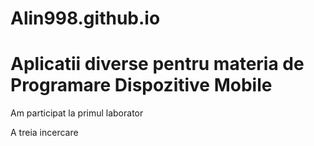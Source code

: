 # Alin998.github.io

# Aplicatii diverse pentru materia de Programare Dispozitive Mobile

Am participat la primul laborator

A treia incercare
